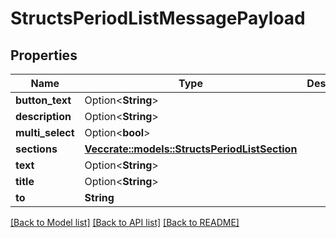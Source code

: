 # StructsPeriodListMessagePayload

## Properties

Name | Type | Description | Notes
------------ | ------------- | ------------- | -------------
**button_text** | Option<**String**> |  | [optional]
**description** | Option<**String**> |  | [optional]
**multi_select** | Option<**bool**> |  | [optional]
**sections** | [**Vec<crate::models::StructsPeriodListSection>**](structs.ListSection.md) |  | 
**text** | Option<**String**> |  | [optional]
**title** | Option<**String**> |  | [optional]
**to** | **String** |  | 

[[Back to Model list]](../README.md#documentation-for-models) [[Back to API list]](../README.md#documentation-for-api-endpoints) [[Back to README]](../README.md)



